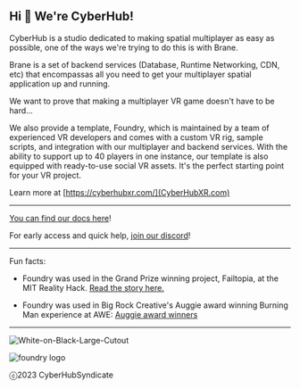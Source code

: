 ## Hi 👋 We're CyberHub!

CyberHub is a studio dedicated to making spatial multiplayer as easy as possible, one of the ways we're trying to do this is with Brane.

Brane is a set of backend services (Database, Runtime Networking, CDN, etc) that encompassas all you need to get your multiplayer spatial application up and running.

We want to prove that making a multiplayer VR game doesn't have to be hard...

We also provide a template, Foundry, which is maintained by a team of experienced VR developers and comes with a custom VR rig, sample scripts, and integration with our multiplayer and backend services. With the ability to support up to 40 players in one instance, our template is also equipped with ready-to-use social VR assets. It's the perfect starting point for your VR project.

Learn more at [https://cyberhubxr.com/](CyberHubXR.com)

---

[You can find our docs here](https://dev.cyberhubxr.com)!

For early access and quick help, [join our discord](https://discord.gg/FJUNGXvNf8/)!

---
Fun facts:

* Foundry was used in the Grand Prize winning project, Failtopia, at the MIT Reality Hack. [Read the story here.](https://nowandten.substack.com/p/winning-the-reality-hack-in-my-heart)

* Foundry was used in Big Rock Creative's Auggie award winning Burning Man experience at AWE: [Auggie award winners](https://www.awexr.com/blog/Auggie-Awards-Winners-at-AWE-USA-2023)

---

![White-on-Black-Large-Cutout](https://github.com/CyberHubXR/.github/assets/43615314/18a4b321-70d3-46d3-9187-f90c3af3a207)

![foundry logo](https://github.com/FoundryXR/.github/assets/43615314/4f531979-6d24-4bb9-950c-ad88f5631313)

ⓒ2023 CyberHubSyndicate

<!--

**Here are some ideas to get you started:**

🙋‍♀️ A short introduction - what is your organization all about?
🌈 Contribution guidelines - how can the community get involved?
👩‍💻 Useful resources - where can the community find your docs? Is there anything else the community should know?
🍿 Fun facts - what does your team eat for breakfast?
🧙 Remember, you can do mighty things with the power of [Markdown](https://docs.github.com/github/writing-on-github/getting-started-with-writing-and-formatting-on-github/basic-writing-and-formatting-syntax)
-->
